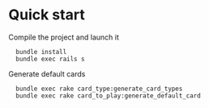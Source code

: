 # Quick start

Compile the project and launch it

```
  bundle install
  bundle exec rails s
```

Generate default cards

```
  bundle exec rake card_type:generate_card_types
  bundle exec rake card_to_play:generate_default_card
```